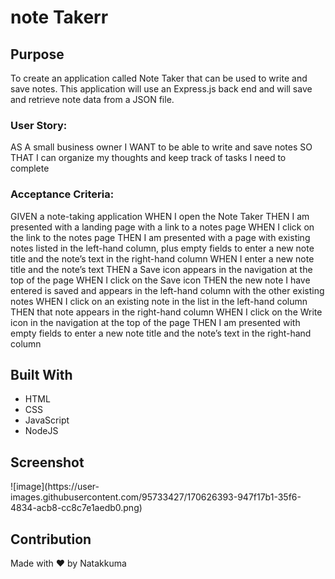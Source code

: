 <h1>note Takerr</h1>

<h2>Purpose</h2>
To create an application called Note Taker that can be used to write and save notes. This application will use an Express.js back end and will save and retrieve note data from a JSON file.

<h3>User Story: </h3>
AS A small business owner
I WANT to be able to write and save notes
SO THAT I can organize my thoughts and keep track of tasks I need to complete

<h3>Acceptance Criteria: </h3>
GIVEN a note-taking application
WHEN I open the Note Taker
THEN I am presented with a landing page with a link to a notes page
WHEN I click on the link to the notes page
THEN I am presented with a page with existing notes listed in the left-hand column, plus empty fields to enter a new note title and the note’s text in the right-hand column
WHEN I enter a new note title and the note’s text
THEN a Save icon appears in the navigation at the top of the page
WHEN I click on the Save icon
THEN the new note I have entered is saved and appears in the left-hand column with the other existing notes
WHEN I click on an existing note in the list in the left-hand column
THEN that note appears in the right-hand column
WHEN I click on the Write icon in the navigation at the top of the page
THEN I am presented with empty fields to enter a new note title and the note’s text in the right-hand column

<h2>Built With</h2>
<ul>
<li>HTML</li>
<li>CSS</li>
<li>JavaScript</li>
<li>NodeJS</li>
</ul>
  
<h2>Screenshot</h2>
![image](https://user-images.githubusercontent.com/95733427/170626393-947f17b1-35f6-4834-acb8-cc8c7e1aedb0.png)

<h2>Contribution</h2>
Made with ❤️ by Natakkuma

